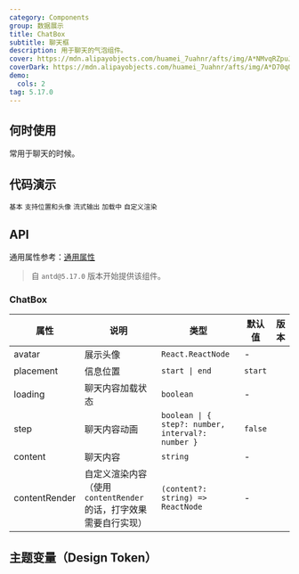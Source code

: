 ```yaml
---
category: Components
group: 数据展示
title: ChatBox
subtitle: 聊天框
description: 用于聊天的气泡组件。
cover: https://mdn.alipayobjects.com/huamei_7uahnr/afts/img/A*NMvqRZpuJfQAAAAAAAAAAAAADrJ8AQ/original
coverDark: https://mdn.alipayobjects.com/huamei_7uahnr/afts/img/A*D70qQJJmzhgAAAAAAAAAAAAADrJ8AQ/original
demo:
  cols: 2
tag: 5.17.0
---
```


## 何时使用

常用于聊天的时候。

## 代码演示

<!-- prettier-ignore -->
<code src="./demo/basic.tsx">基本</code>
<code src="./demo/avatar-and-placement.tsx">支持位置和头像</code>
<code src="./demo/stream-output.tsx">流式输出</code>
<code src="./demo/loading.tsx">加载中</code>
<code src="./demo/contentRender.tsx">自定义渲染</code>

## API

通用属性参考：[通用属性](/docs/react/common-props)

> 自 `antd@5.17.0` 版本开始提供该组件。

### ChatBox

| 属性 | 说明 | 类型 | 默认值 | 版本 |
| --- | --- | --- | --- | --- |
| avatar | 展示头像 | `React.ReactNode` | - |  |
| placement | 信息位置 | `start \| end` | `start` |  |
| loading | 聊天内容加载状态 | `boolean` | - |  |
| step | 聊天内容动画 | `boolean \| { step?: number, interval?: number }` | `false` |  |
| content | 聊天内容 | `string` | - |  |
| contentRender | 自定义渲染内容（使用 `contentRender` 的话，打字效果需要自行实现） | `(content?: string) => ReactNode` | - |  |

## 主题变量（Design Token）

<ComponentTokenTable component="ChatBox"></ComponentTokenTable>
